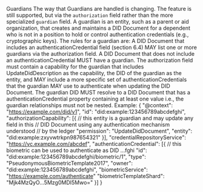 Guardians The way that Guardians are handled is changing. The feature is still supported, but via the `authorization` field rather than the more specialized `guardian` field. A guardian is an entity, such as a parent or aid organization, that creates and maintains a DID Document for a dependent who is not in a position to hold or control authentication credentials (e.g., cryptographic keys). The rules for a guardian are: A DID Document that includes an authenticationCredential field (section 6.4) MAY list one or more guardians via the authorization field. A DID Document that does not include an authenticationCredential MUST have a guardian. The authorization field must contain a capability for the guardian that includes UpdateDidDescription as the capability, the DID of the guardian as the entity, and MAY include a more specific set of authenticationCredentials that the guardian MAY use to authenticate when updating the DID Document. The guardian DID MUST resolve to a DID Document that has a authenticationCredential property containing at least one value i.e., the guardian relationships must not be nested. Example: { "@context": "https://example.com/did/v1", "id": "did:example:123456789abcdefghi", "authorizationCapability": [{ // this entity is a guardian and may update any field in this // DID Document using any authentication mechanism understood // by the ledger "permission": "UpdateDidDocument", "entity": "did:example:zxyvwtrkpn987654321" }], "credentialRepositoryService": "https://vc.example.com/abcdef", "authenticationCredential": [{ // this biometric can be used to authenticate as DID ...fghi "id": "did:example:123456789abcdefghi/biometric/1", "type": "PseudonymousBiometricTemplate2017", "owner": "did:example:123456789abcdefghi", "biometricService": "https://example.com/authenticate" "biometricTemplateShard": "Mjk4MzQyO...5Mzg0MDI5Mwo=" }] }
